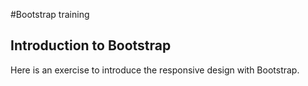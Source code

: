#Bootstrap training

## Introduction to Bootstrap
Here is an exercise to introduce the responsive design with Bootstrap.